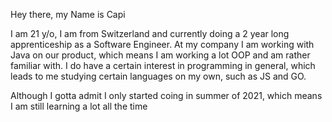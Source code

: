 Hey there, my Name is Capi

I am 21 y/o, I am from Switzerland and currently doing a 2 year long apprenticeship as a Software Engineer.
At my company I am working with Java on our product, which means I am working a lot OOP and am rather familiar with.
I do have a certain interest in programming in general, which leads to me studying certain languages on my own, such as JS and GO.

Although I gotta admit I only started coing in summer of 2021, which means I am still learning a lot all the time
